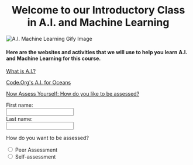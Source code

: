 <!DOCTYPE html>
<html>

<head>
  <meta charset="utf-8">
  <meta name="viewport" content="width=device-width">
  <title>A.I. and Machine Learning</title>
  <link href="style.css" rel="stylesheet" type="text/css" />
</head>

<body>
  <h1 style="font-size:200%;text-align:center;">
  Welcome to our Introductory Class in A.I. and Machine Learning</h1>
 
  <img src="https://media4.giphy.com/media/iPj5oRtJzQGxwzuCKV/200w.webp?cid=ecf05e47258rpjg6mbcmhllmh77eh4q3s7yyj8pewbxbxan2&rid=200w.webp&ct=g" alt="A.I. Machine Learning Gify Image" class="center">
  
 <h4>Here are the websites and activities that we will use to help you learn A.I. and Machine Learning for this course.</h4>
   <p><a href="https://www.dayofai.org/activities/what-is-ai" target="_blank">What is A.I.?</a></p>

 <p><a href="https://code.org/oceans" target="_blank">Code.Org's A.I. for Oceans</a></p>

 <p><a href="https://www.surveymonkey.com/r/StAssessSurvey" target="_blank">Now Assess Yourself: How do you like to be assessed?</a></p>

  <form>
  <label for="fname">First name:</label><br>
  <input type="text" id="fname" name="fname"><br>
  <label for="lname">Last name:</label><br>
  <input type="text" id="lname" name="lname"><br>

  <p>How do you want to be assessed?</p>

<form>
  <input type="radio" id="peer assessment" name="fav_language" value="Peer Assessment">
  <label for="peer assessment">Peer Assessment</label><br>
  <input type="radio" id="self-assessment" name="fav_language" value="Self-assessment">
  <label for="self-assessment">Self-assessment</label><br>

</form>
</form>

  <script src="script.js"></script>


 <!--
  This script places a badge on your repl's full-browser view back to your repl's cover
  page. Try various colors for the theme: dark, light, red, orange, yellow, lime, green,
  teal, blue, blurple, magenta, pink! 
Collaborators: Vanessa Zou (Qianhui) and Alana Robinson
  -->
  <script src="https://replit.com/public/js/replit-badge.js" theme="blue" defer></script> 
</body>

</html>


